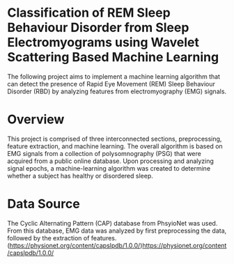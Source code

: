 # Classification of REM Sleep Behaviour Disorder from Sleep Electromyograms using Wavelet Scattering Based Machine Learning
The following project aims to implement a machine learning algorithm that can detect the presence of Rapid Eye Movement (REM) Sleep Behaviour Disorder (RBD) by analyzing features from electromyography (EMG) signals.

# Overview 
This project is comprised of three interconnected sections, preprocessing, feature extraction, and machine learning. The overall algorithm is based on EMG signals from a collection of polysomnography (PSG) that were acquired from a public online database. Upon processing and analyzing signal epochs, a machine-learning algorithm was created to determine whether a subject has healthy or disordered sleep.

# Data Source
The Cyclic Alternating Pattern (CAP) database from PhsyioNet was used. From this database, EMG data was analyzed by first preprocessing the data, followed by the extraction of features. 
(https://physionet.org/content/capslpdb/1.0.0/)https://physionet.org/content/capslpdb/1.0.0/
